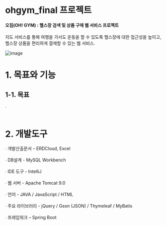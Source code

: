 # ohgym_final 프로젝트

#### 오짐(OH! GYM) : 헬스장 검색 및 상품 구매 웹 서비스 프로젝트

지도 서비스를 통해 여행을 가서도 운동을 할 수 있도록 헬스장에 대한 접근성을 높이고,
헬스장 상품을 편리하게 결제할 수 있는 웹 서비스.

![image](https://github.com/qkrtiger/ohgym_final/assets/133315262/8ad317e9-9f16-4965-bb92-07c244c44294)

# 1. 목표와 기능
## 1-1. 목표
∙ <br><br>

# 2. 개발도구

∙ 개발산출문서 – ERDCloud, Excel<br><br>
∙ DB설계 - MySQL Workbench<br><br>
∙ IDE 도구 - IntelliJ<br><br>
∙ 웹 서버 - Apache Tomcat 9.0<br><br>
∙ 언어 - JAVA / JavaScript / HTML<br><br>
∙ 주요 라이브러리 - jQuery / Gson (JSON) / Thymeleaf / MyBatis<br><br>
∙ 프레임워크 – Spring Boot
